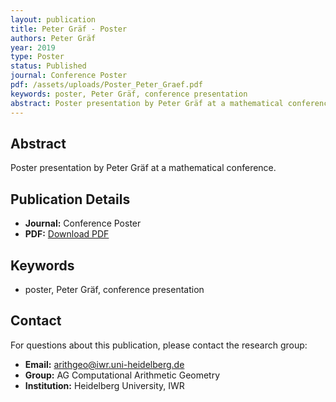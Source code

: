 ```yaml
---
layout: publication
title: Peter Gräf - Poster
authors: Peter Gräf
year: 2019
type: Poster
status: Published
journal: Conference Poster
pdf: /assets/uploads/Poster_Peter_Graef.pdf
keywords: poster, Peter Gräf, conference presentation
abstract: Poster presentation by Peter Gräf at a mathematical conference.
---
```



## Abstract

Poster presentation by Peter Gräf at a mathematical conference.

## Publication Details

- **Journal:** Conference Poster
- **PDF:** [Download PDF](/assets/uploads/Poster_Peter_Graef.pdf)

## Keywords

- poster, Peter Gräf, conference presentation


## Contact

For questions about this publication, please contact the research group:
- **Email:** arithgeo@iwr.uni-heidelberg.de
- **Group:** AG Computational Arithmetic Geometry
- **Institution:** Heidelberg University, IWR